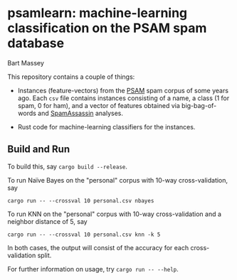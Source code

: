 # psamlearn: machine-learning classification on the PSAM spam database
Bart Massey

This repository contains a couple of things:

* Instances (feature-vectors) from the
  [PSAM](http://www.cs.pdx.edu/~bart/papers/spam.pdf) spam
  corpus of some years ago. Each `csv` file contains
  instances consisting of a name, a class (1 for spam, 0 for
  ham), and a vector of features obtained via
  big-bag-of-words and
  [SpamAssassin](https://spamassassin.apache.org/) analyses.

* Rust code for machine-learning classifiers for the
  instances.

## Build and Run

To build this, say `cargo build --release`.

To run Naïve Bayes on the "personal" corpus with 10-way
cross-validation, say

    cargo run -- --crossval 10 personal.csv nbayes

To run KNN on the "personal" corpus with 10-way
cross-validation and a neighbor distance of 5, say

    cargo run -- --crossval 10 personal.csv knn -k 5

In both cases, the output will consist of the accuracy for
each cross-validation split.

For further information on usage, try `cargo run -- --help`.
